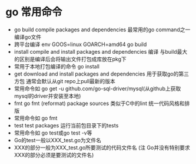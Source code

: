 # go 常用命令
* go build compile packages and dependencies 最常用的go command之一 编译go文件
* 跨平台编译 env GOOS=linux GOARCH=amd64 go build
* install compile and install packages and dependencies 编译 与build最大的区别是编译后会将输出文件打包成库放在pkg下
* 常用于本地打包编译的命令 go install 
* get download and install packages and dependencies 用于获取go的第三方包 通常会默认从git repo上pull最新的版本
* 常用命令如  go get -u github.com/go-sql-driver/mysql(从github上获取mysql的driver并安装至本地)
* fmt go fmt (reformat) package sources 类似于C中的lint 统一代码风格和排版
* 常用命令如 go fmt 
* test test packages  运行当前包目录下的tests
* 常用命令如 go test或go test -v等
* Go的test一般以XXX_test.go为文件名
* XXX的部分一般为XXX_test.go所要测试的代码文件名 (注 Go并没有特别要求XXX的部分必须是要测试的文件名)
